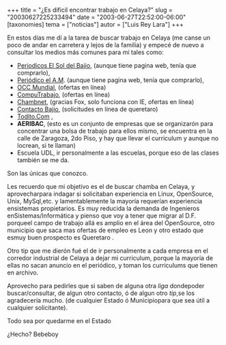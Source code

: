 +++
title = "¿Es dificil encontrar trabajo en Celaya?"
slug = "20030627225233494"
date = "2003-06-27T22:52:00-06:00"
[taxonomies]
tema = ["noticias"]
autor = ["Luis Rey Lara"]
+++

En estos días me dí a la tarea de buscar trabajo en Celaya (me canse un
poco de andar en carretera y lejos de la familia) y empecé de nuevo a
consultar los medios más comunes para mí tales como:


<!-- more -->
-   [Periodicos El Sol del Bajio](http://www.elsoldelbajio.com.mx),
    (aunque tiene pagina web, tenía que comprarlo),
-   [Periódico el A.M](http://www.am.com.mx). (aunque tiene pagina web,
    tenía que comprarlo),
-   [OCC Mundial](http://www.occ.com.mx), (ofertas en línea)
-   [CompuTrabajo](http://www.computrabajo.com.mx/), (ofertas en línea)
-   [Chambnet](http://www.chambanet.gob.mx/), (gracias Fox, solo
    funciona con IE, ofertas en línea)
-   [Contacto Bajio](http://contactobajio.com), (solicitudes en línea de
    queretaro)
-   [Todito.Com](http://www.todito.com/paginas/bolsadetrabajo/index.html)
    ,
-   **AERIBAC**, (esto es un conjunto de empresas que se organizarón
    para concentrar una bolsa de trabajo para ellos mismo, se encuentra
    en la calle de Zaragoza, 2do Piso, y hay que llevar el curriculum y
    aunque no locrean, si te llaman)
-   Escuela UDL, ir personalmente a las escuelas, porque eso de las
    clases también se me da.


Son las únicas que conozco.

Les recuerdo que mi objetivo es el de buscar chamba en Celaya, y
aprovecharpara indagar si solicitaban experiencia en Linux, OpenSource,
Unix, MySql,etc. y lamentablemente la mayoría requerían experiencia
ensistemas propietarios. Es muy reducida la demanda de Ingenieros
enSistemas/Informática y pienso que voy a tener que migrar al D.F.
porqueel campo de trabajo allá es amplio en el área del OpenSource, otro
municipio que saca mas ofertas de empleo es Leon y otro estado que esmuy
buen prospecto es Queretaro .

Otro tip que me dierón fué el de ir personalmente a cada empresa en el
corredor industrial de Celaya a dejar mi curriculum, porque la mayoría
de ellas no sacan anuncio en el periódico, y toman los curriculums que
tienen en archivo.

Aprovecho para pedirles que si saben de alguna otra *liga* dondepoder
buscar/consultar, de algun otro contacto, ó de algun otro *tip*,se los
agradecería mucho. (de cualquier Estado ó Municipiopara que sea útil a
cualquier solicitante).

Todo sea por quedarme en el Estado

¿Hecho?
Bebeboy
